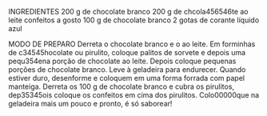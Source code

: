 INGREDIENTES
200 g de chocolate branco
200 g de chcola456546te ao leite
confeitos a gosto
100 g de chocolate branco
2 gotas de corante líquido azul

MODO DE PREPARO
Derreta o chocolate branco e o ao leite.
Em forminhas de c34545hocolate ou pirulito, coloque palitos de sorvete e depois uma pequ354ena porção de chocolate ao leite.
Depois coloque pequenas porções de chocolate branco.
Leve à geladeira para endurecer.
Quando estiver duro, desenforme e coloquem em uma forma forrada com papel manteiga.
Derreta os 100 g de chocolate branco e cubra os pirulitos, dep35345ois coloque os confeitos em cima dos pirulitos.
Colo00000que na geladeira mais um pouco e pronto, é só saborear!

